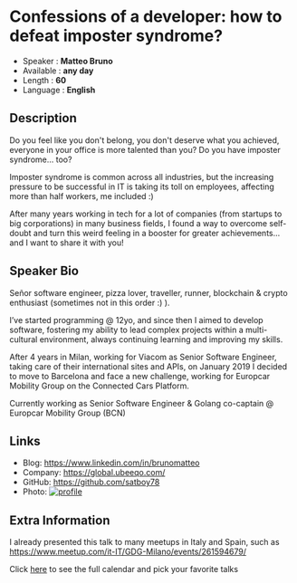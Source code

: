 

Confessions of a developer: how to defeat imposter syndrome?
=================================================

* Speaker   : **Matteo Bruno**
* Available : **any day**
* Length    : **60**
* Language  : **English**

Description
-----------

Do you feel like you don't belong, you don't deserve what you achieved, everyone in your office is more talented than you? Do you have imposter syndrome... too?

Imposter syndrome is common across all industries, but the increasing pressure to be successful in IT is taking its toll on employees, affecting more than half workers, me included :)

After many years working in tech for a lot of companies (from startups to big corporations) in many business fields, I found a way to overcome self-doubt and turn this weird feeling in a booster for greater achievements... and I want to share it with you!

Speaker Bio
-----------

Señor software engineer, pizza lover, traveller, runner, blockchain & crypto enthusiast (sometimes not in this order :) ).

I’ve started programming @ 12yo, and since then I aimed to develop software, fostering my ability to lead complex projects within a multi-cultural environment, always continuing learning and improving my skills.

After 4 years in Milan, working for Viacom as Senior Software Engineer, taking care of their international sites and APIs, on January 2019 I decided to move to Barcelona and face a new challenge, working for Europcar Mobility Group on the Connected Cars Platform. 

Currently working as Senior Software Engineer & Golang co-captain @ Europcar Mobility Group (BCN)

Links
-----

* Blog: https://www.linkedin.com/in/brunomatteo
* Company: https://global.ubeeqo.com/
* GitHub: https://github.com/satboy78
* Photo: <a href="https://www.linkedin.com/in/brunomatteo" target="_new"><img src="https://i.ibb.co/02Nkdyp/profile.jpg" alt="profile" border="0" align="bottom"></a>

Extra Information
-----------------

I already presented this talk to many meetups in Italy and Spain, such as https://www.meetup.com/it-IT/GDG-Milano/events/261594679/

Click [here][1] to see the full calendar and pick your favorite talks

[1]: https://pixels.camp/schedule/